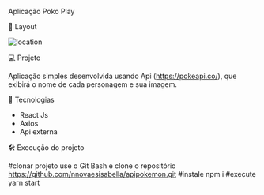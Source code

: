 
Aplicação Poko Play 

🔖 Layout

![location](https://user-images.githubusercontent.com/45005522/116919722-10798200-ac28-11eb-805a-44cc7b60dc97.jpg)


💻 Projeto

Aplicação simples desenvolvida usando Api (https://pokeapi.co/), que exibirá o nome de cada personagem e sua imagem.

🚀 Tecnologias

-  React Js
-  Axios 
-  Api externa

🛠️ Execução do projeto

#clonar projeto use o Git Bash e clone o repositório https://github.com/nnovaesisabella/apipokemon.git
#instale npm i
#execute yarn start 


